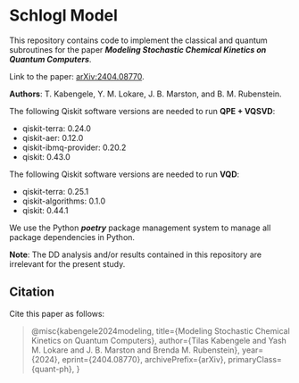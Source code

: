 # Schlogl Model
This repository contains code to implement the classical and quantum subroutines for the paper ***Modeling Stochastic Chemical Kinetics on Quantum Computers***.

Link to the paper: [arXiv:2404.08770](https://arxiv.org/abs/2404.08770).

**Authors**: T. Kabengele, Y. M. Lokare, J. B. Marston, and B. M. Rubenstein. 

The following Qiskit software versions are needed to run **QPE + VQSVD**: 
- qiskit-terra: 0.24.0
- qiskit-aer: 0.12.0
- qiskit-ibmq-provider: 0.20.2
- qiskit: 0.43.0

The following Qiskit software versions are needed to run **VQD**: 
- qiskit-terra: 0.25.1
- qiskit-algorithms: 0.1.0
- qiskit: 0.44.1

We use the Python ***poetry*** package management system to manage all package dependencies in Python. 

**Note**: The DD analysis and/or results contained in this repository are irrelevant for the present study. 

## Citation

Cite this paper as follows: 

> @misc{kabengele2024modeling,
> title={Modeling Stochastic Chemical Kinetics on Quantum Computers}, 
> author={Tilas Kabengele and Yash M. Lokare and J. B. Marston and Brenda M. Rubenstein},
> year={2024},
> eprint={2404.08770},
> archivePrefix={arXiv},
> primaryClass={quant-ph}, }
